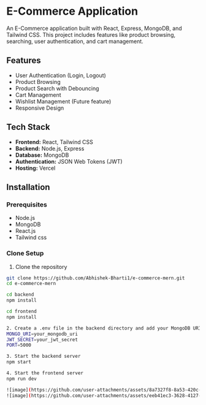 # E-Commerce Application

An E-Commerce application built with React, Express, MongoDB, and Tailwind CSS. This project includes features like product browsing, searching, user authentication, and cart management.

## Features

- User Authentication (Login, Logout)
- Product Browsing
- Product Search with Debouncing
- Cart Management
- Wishlist Management (Future feature)
- Responsive Design

## Tech Stack

- **Frontend:** React, Tailwind CSS
- **Backend:** Node.js, Express
- **Database:** MongoDB
- **Authentication:** JSON Web Tokens (JWT)
- **Hosting:** Vercel

## Installation

### Prerequisites

- Node.js
- MongoDB
- React.js
- Tailwind css

### Clone Setup

1. Clone the repository

```bash
git clone https://github.com/Abhishek-Bharti1/e-commerce-mern.git
cd e-commerce-mern

cd backend 
npm install

cd frontend
npm install

2. Create a .env file in the backend directory and add your MongoDB URI and JWT secret
MONGO_URI=your_mongodb_uri
JWT_SECRET=your_jwt_secret
PORT=5000

3. Start the backend server
npm start

4. Start the frontend server
npm run dev

![image](https://github.com/user-attachments/assets/8a7327f8-8a53-420c-99bf-f536096957cd)
![image](https://github.com/user-attachments/assets/eeb41ec3-3628-4127-a26f-a1cf27d8aec1)


